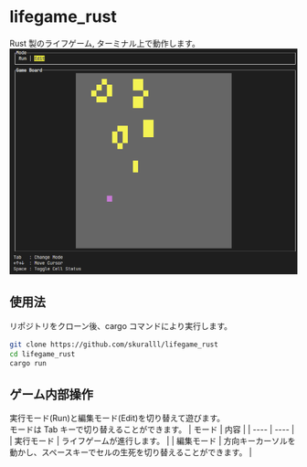 # lifegame_rust

Rust 製のライフゲーム, ターミナル上で動作します。
![](https://github.com/skuralll/lifegame_rust/blob/main/resource/demo.png?raw=true)

## 使用法

リポジトリをクローン後、cargo コマンドにより実行します。

```bash
git clone https://github.com/skuralll/lifegame_rust
cd lifegame_rust
cargo run
```

## ゲーム内部操作

実行モード(Run)と編集モード(Edit)を切り替えて遊びます。  
モードは Tab キーで切り替えることができます。
| モード | 内容 |
| ---- | ---- |
| 実行モード | ライフゲームが進行します。 |
| 編集モード | 方向キーカーソルを動かし、スペースキーでセルの生死を切り替えることができます。 |
